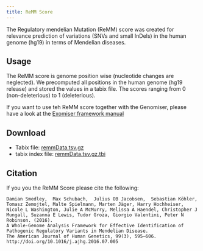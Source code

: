 ```yaml
---
title: ReMM Score
---
```


The Regulatory mendelian Mutation (ReMM) score was created for relevance prediction of variations (SNVs and small InDels) in the human genome (hg19) in terms of Mendelian diseases.
 
Usage
------------
The ReMM score is genome position wise (nucleotide changes are neglected). We precomputed all positions in the human genome (hg19 release) and stored the values in a tabix file. The scores ranging from 0 (non-deleterious) to 1 (deleterious).

If you want to use teh ReMM score together with the Genomiser, please have a look at the [Exomiser framework manual](https://exomiser.github.io/Exomiser/)
 
Download
------------
* Tabix file: [remmData.tsv.gz](ftp://ftp.sanger.ac.uk/pub/resources/software/exomiser/downloads/exomiser/remm/remmData.tsv.gz)
* tabix index file: [remmData.tsv.gz.tbi](ftp://ftp.sanger.ac.uk/pub/resources/software/exomiser/downloads/exomiser/remm/remmData.tsv.gz.tbi)

Citation
------------
If you you the ReMM Score please cite the following:

    Damian Smedley,  Max Schubach,  Julius OB Jacobsen,  Sebastian Köhler,  Tomasz Zemojtel, Malte Spielmann, Marten Jäger, Harry Hochheiser, Nicole L Washington, Julie A McMurry, Melissa A Haendel, Christopher J Mungall, Suzanna E Lewis, Tudor Groza, Giorgio Valentini, Peter N Robinson. (2016). 
    A Whole-Genome Analysis Framework for Effective Identification of Pathogenic Regulatory Variants in Mendelian Disease. 
    The American Journal of Human Genetics, 99(3), 595–606. http://doi.org/10.1016/j.ajhg.2016.07.005
